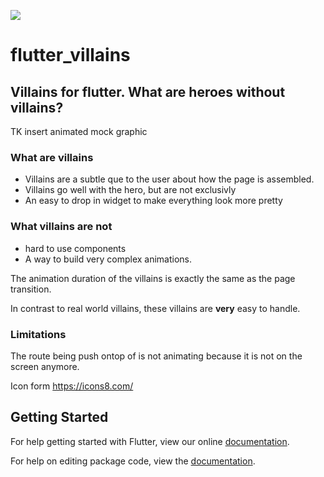 ![](https://github.com/Norbert515/flutter_villains/blob/master/assets/icons8-joker-suicide-squad-96.png)
# flutter_villains

## Villains for flutter. What are heroes without villains?

TK insert animated mock graphic




### What are villains

- Villains are a subtle que to the user about how the page is assembled.
- Villains go well with the hero, but are not exclusivly
- An easy to drop in widget to make everything look more pretty

### What villains are not

- hard to use components
- A way to build very complex animations.


The animation duration of the villains is exactly the same as the page transition.




In contrast to real world villains, these villains are **very** easy to handle.





### Limitations
The route being push ontop of is not animating because it is not on the screen anymore.

Icon form https://icons8.com/ 

## Getting Started

For help getting started with Flutter, view our online [documentation](https://flutter.io/).

For help on editing package code, view the [documentation](https://flutter.io/developing-packages/).
